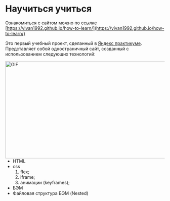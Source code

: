 # Научиться учиться
Ознакомиться с сайтом можно по ссылке [https://vivan1992.github.io/how-to-learn/](https://vivan1992.github.io/how-to-learn/)

Это первый учебный проект, сделанный в [Яндекс практикуме](https://practicum.yandex.ru). Представляет собой одностраничный сайт, созданный с использованием следующих технологий:

<img align="right" alt="GIF" src="https://github.com/vivan1992/how-to-learn/blob/c9d651ad31df021340a4d6e72556ab7d15fd7f4a/previewHowToLearn.gif?raw=true" width="640" height="308" />

* HTML
* css
  1. flex;
  2. iframe;
  3. анимации (keyframes);
* БЭМ
* Файловая структура БЭМ (Nested)

